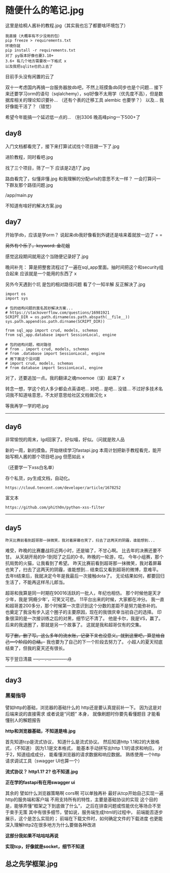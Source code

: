 # 随便什么的笔记.jpg

这里是给桐人酱补的教程.jpg（其实我也忘了都要啥环境包了）
```
我直接（大概率有不少没用的包） 
pip freeze > requirements.txt
环境你就 
pip install -r requirements.txt
对了 py版本好像也要3.10+ 
3.6+ 有几个地方需要改一下格式 x
以及我把sqlite也扔上去了
```
目前手头没有闲置的云了

双十一考虑国内再搞一台服务器放db吧，不然上班摸鱼db同步也是个问题... 
接下来还要学习orm的语句（sqlalchemy），sql好像不太用学（优先度不高），但是数据库相关的理论知识要补... （还有个表的迁移工具 alembic 也要学？） 
以及... 我好像能干活了？（错觉）

希望今年能搞一个延迟低一点的... （别3306 晚高峰ping一下500+了

## day8

入门文档都看完了，接下来打算试试找个项目跟一下了.jpg

进阶教程，同时看吧.jpg

找了三个项目，筛了一下 应该是2选1了.jpg

路由看完了，似懂非懂.jpg 和我理解的分配urls的意思不太一样？ 
一会打算问一下群友那个路径问题.jpg

/app/main.py 

不知道有啥好的解决方案.jpg

## day7
开始学db，应该是学orm？
说起来db我好像看到外键还是啥来着就放一边了 = =

~~另外有个乐子，keyword: 金花姐~~

感觉这段期间就用这个当随便记录好了.jpg

晚间补充： 算是把整套流程过了一遍在sql_app里面。抽时间把这个和security组合起来 应该就是一个能用的东西了 x

另外今天遇到个坑 是包的相对路径问题 看了个一知半解 反正解决了.jpg
```
import os
import sys

# 包的结构问题的莫名其妙解决方案... 
# https://stackoverflow.com/questions/16981921
SCRIPT_DIR = os.path.dirname(os.path.abspath(__file__))
sys.path.append(os.path.dirname(SCRIPT_DIR))

from sql_app import crud, models, schemas
from sql_app.database import SessionLocal, engine

# 包的结构问题，相对路径
# from . import crud, models, schemas
# from .database import SessionLocal, engine
# 用下面这个没问题
# import crud, models, schemas
# from database import SessionLocal, engine
```

对了，还要追加一点。我的翻译之魂moemoe（误）起来了 x

转念一想，学这个的人多少都会点英语吧... 对吧... 是吧... 没错... 
不过好多技术名词我不知道啥意思，不太好意思给社区文档做汉化 x

等我再学一学的吧.jpg

---
## day6 

非常愉悦的周末，lgd回家了。好似喵，好似。（问就是败人品

新的一周，新的摸鱼。开始继续学习fastapi.jpg
本周计划把新手教程看完，能开始写桐人酱的那个项目吧.jpg
但愿如此 x

（还要学一下xss白名单）

存个私货，py生成文档，自动化。
```
https://cloud.tencent.com/developer/article/1678252
```

富文本
```
https://github.com/phith0n/python-xss-filter
```
---

## day5

```
昨天比赛前看到超哥那一抹微笑，我对着屏幕也笑了，扫去了这两天的阴霾，谁能想到... 
```

难受，昨晚的比赛鏖战将近两小时，还是输了，不甘心啊。
比去年的决赛还要不甘。
从天胡开局的9-1到阳了之后的0-8，昨晚的一轮游，哎。
今年小组赛，那个抗局势的火猫，让我看到了希望。
昨天比赛前看到超哥那一抹微笑，我对着屏幕也笑了，扫去了这两天的阴霾，谁能想到...
结束后又看到超哥的微博，意难平。
去年ti结束后，我就决定今年是我最后一次接触dota了。
无论结果如何，都要回归生活了，不能再这样吊儿郎当。

超哥和我算是同一时期在90016活跃的一批人，年纪也相仿。
那个时候他是天才少年，我是‘网瘾少年’，可笑又可悲。 
11平台出来的时候，大家都在冲分。
我一直和超哥差200多分，那个时候第一次意识到这个分数的差距不是努力能弥补的。
也奠定了我没有步入这个圈子的主要原因，现在的我很庆幸当初自己的选择。
印象很深的是一次接训练之后的对黑，细节记不清了。
他是卡尔，我是VS，赢了。
后来的我退圈了，那就是另一个故事了。
这就是我和超哥仅有的交集。

~~写了删，删了写。这么多年的流水账，记录下来也没意义。就到这里吧，算是给自己一个阶段的总结。~~
我也要为了自己的下一个阶段去努力了。
小超人的夏天彻底结束了，但我的夏天还有很长。

写于翌日清晨
~~- -.-- .-.. --- --- .()~~

---
## day3

### 黑菊指导

譬如http的基础，浏览器的基础什么的
http还是要认真提前补一下。
因为这是对后端来说的直接需求 
或者说是“问题” 本身，
就像刷题时你要先看懂题目 
才能看懂别人的解题报告

**http和浏览器基础，不知道是啥.jpg**

首先知道tcp是流式协议，
知道什么是流式协议。
然后知道http 1.1和2的大致格式，（不知道）
因为1.1是文本格式，
能基本手动拼写出http 1.1的请求和响应。
对于2，知道组成成分，
能看懂浏览器的请求数据和响应数据。
熟练使用一个http请求调试工具（swagger UI也算一个）

**流式协议？ http1.1? 2? 也不知道.jpg** 

**正在学的fastapi有在用swagger ui**

其余的 譬如什么浏览器策略啊 cors啊 可以单独再补 
最好从tcp开始自己实现一遍 http的服务端和客户端 
不用支持所有的特性，主要是基础协议的实现 
这个目的是，能够弄懂“框架之下到底做了什么”，
之后在排查问题或性能优化等场合不至于束手无策 
其中有很多细节，譬如说，服务端生成html的过程中，
前端能否逐步展示，这个是怎么实现的；
前端在下载文件时，如何确定文件的下载进度 
也更能深入理解http2在很多地方为什么要做各种改进

**这部分我如果不咕咕咕再说**

**实现tcp，好像就是socket，细节不知道**

## 总之先学框架.jpg
